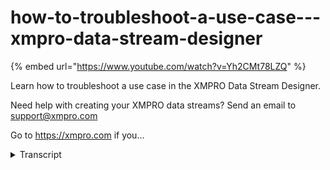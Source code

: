 # how-to-troubleshoot-a-use-case---xmpro-data-stream-designer
{% embed url="https://www.youtube.com/watch?v=Yh2CMt78LZQ" %}



Learn how to troubleshoot a use case in the XMPRO Data Stream Designer. 

Need help with creating your XMPRO data streams? Send an email to support@xmpro.com 

Go to https://xmpro.com if you...
<details>
<summary>Transcript</summary>Learn how to troubleshoot a use case in the XMPRO Data Stream Designer. 

Need help with creating your XMPRO data streams? Send an email to support@xmpro.com 

Go to https://xmpro.com if you...
welcome to another training video from

ex and grow in this video we will look

at how to troubleshoot a use case in

data streaming design so I have a very

simple use case here I'm just simulating

some data and then I've configured a

sequel writer where I want to write that

data into a sequel table there there is

a chance that something may not be

working as I expected and I may have to

find out more information around the why

it is not behaving as I wanted it to

there are a few options available to you

which you can use to couple suit your

use case so if I publish this use case

the first thing I can do if I have an

indication that it is not working

properly is to try it and look into the

live view so the live view gives you

this opportunity to look at each one of

these agents and see if one of them is

not producing data in this case as you

can see the data is being produced by

the top agent but it is somehow not

being output outputted by the the

database agent here as that one is empty

so that tells me that something is going

wrong in this agent now in order to find

that out once we have established the

the point where the problem is what we

can do is we can look at this error

endpoint which was explained in the

video on air endpoints so I'll quickly

just put an even printer here even

printer is an agent which doesn't do

anything with the data except that it

gives you sort of a point where you can

take a snapshot of the data in your

string of what's passing through so now

if I publish this and I go to the live

view and I look at my Eamon printer I

might get some error messages as you can

see over there so I I can see what is

going wrong with my agent and it is

telling me why it's Aaron

point that the priority is being

violated and said can't insert those

records and that's why it is failing to

process them and each point is also

being shown over here so another

scenario might be that you are trying to

troubleshoot your use case but you see

no data at all none of the aliens are

showing any data in live view however

your use case is published well one

thing we can try is that we go to the

collection where this music is supposed

to be running and look at the stream

host where there will be some logs and

they can give us an indication why

something might not be working as you

can see over here I have an error

message saying that the stream was

actually failed to start the stream and

the reason was that the object which is

supposed to log to the database faulted

on startup because it could not find a

certain table in the database which it

was supposed to write to hence the

stream did not start at all and you can

see that in the logs over here so that

gives you further information about why

you may not be seeing any data in your

use case along with that you can also

see that anything that ended up on the

air endpoint that we looked at before

also ends up over here in your logs and

you can and you can go through them and

the last scenario could be that your

stream of is just not online at all and

in that case what you may have to do is

look at where the stream host was

installed and in the installation folder

you will see that there will be a folder

called blogs you can go in there and

look for those logs directly on the file

system and try to find out why that

string was it's not starting or not

connecting to the server maybe there is

some connectivity issue

a key or the password has expired so

those are some of the options you can

use to troubleshoot your use case thank

you so much for watching
</details>
